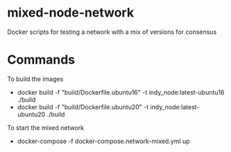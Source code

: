 # mixed-node-network
Docker scripts for testing a network with a mix of versions for consensus

# Commands
To build the images
- docker build -f "build/Dockerfile.ubuntu16" -t indy_node:latest-ubuntu16 ./build
- docker build -f "build/Dockerfile.ubuntu20" -t indy_node:latest-ubuntu20 ./build


To start the mixed network
- docker-compose -f docker-compose.network-mixed.yml up
